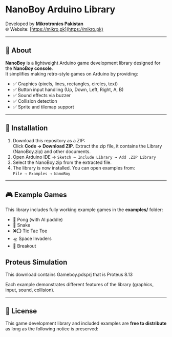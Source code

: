 # NanoBoy Arduino Library

Developed by **Mikrotronics Pakistan**  
🌐 Website: [https://mikro.pk](https://mikro.pk)

---

## 📖 About
**NanoBoy** is a lightweight Arduino game development library designed for the **NanoBoy console**.  
It simplifies making retro-style games on Arduino by providing:

- ✅ Graphics (pixels, lines, rectangles, circles, text)  
- ✅ Button input handling (Up, Down, Left, Right, A, B)  
- ✅ Sound effects via buzzer  
- ✅ Collision detection  
- ✅ Sprite and tilemap support  

---

## 🚀 Installation
1. Download this repository as a ZIP:  
   Click **Code → Download ZIP**.
   Extract the zip file, it contains the Library (NanoBoy.zip) and other documents. 
3. Open Arduino IDE → `Sketch → Include Library → Add .ZIP Library`  
4. Select the NanoBoy.zip from the extracted file.  
5. The library is now installed. You can open examples from:  
   `File → Examples → NanoBoy`

---

## 🎮 Example Games
This library includes fully working example games in the **examples/** folder:  

- 🏓 Pong (with AI paddle)  
- 🐍 Snake  
- ❌⭕ Tic Tac Toe  
- 🛸 Space Invaders  
- 🔲 Breakout  

## Proteus Simulation
This download contains Gameboy.pdsprj that is Proteus 8.13  


Each example demonstrates different features of the library (graphics, input, sound, collision).

---

## 📜 License
This game development library and included examples are **free to distribute**  
as long as the following notice is preserved:

